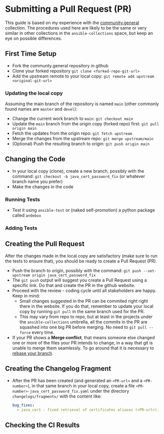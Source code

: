 Submitting a Pull Request (PR)
==============================

This guide is based on my experience with the [community.general](https://github.com/ansible-collections/community.general) collection. The procedures used here are likely to be the same or very similar in other collections in the `ansible-collections` space, but keep an eye on possible differences.

## First Time Setup
* Fork the communty.general repository in github
* Clone your forked repository `git clone <forked-repo-git-url>`
* Add the upstream remote to your local copy: `git remote add upstream <original-git-url>`

### Updating the local copy
Assuming the main branch of the repository is named `main` (other commonly found names are `master` and `devel`):
* Change the current work branch to `main`: `git checkout main`
* Update the `main` branch from the origin copy (forked repo) first: `git pull origin main`
* Fetch the updates from the origin repo: `git fetch upstream`
* Merge the changes from the upstream repo: `git merge upstream/main`
* (Optional) Push the resulting branch to origin: `git push origin main`

## Changing the Code
* In your local copy (clone), create a new branch, possibly with the command: `git checkout -b java_cert_password_fix` (or whatever branch name you prefer)
* Make the changes in the code

### Running Tests
* Test it using `ansible-test` or (naked self-promotion) a python package called `andebox`

### Adding Tests

## Creating the Pull Request

After the changes made in the local copy are satisfactory (make sure to run the tests to ensure that), you should be ready to create a Pull Request (PR).

* Push the branch to origin, possibly with the command: `git push --set-upstream origin java_cert_password_fix`
* The `git push` output will suggest you create a Pull Request using a specific link. Do that and create the PR in the github website.
* Proceed with the review - coding cycle until all stakeholders are happy. Keep in mind:
  * Small changes suggested in the PR can be commited right right there in the website. If you do that, remember to update your
    local copy by running `git pull` in the same branch used for the PR.
  * This may vary from repo to repo, but at least in the projects under the `ansible-collections` umbrella, all the commits in the PR
    are squashed into one big PR before merging. No need to `git pull --force` every time.
* If your PR shows a **Merge conflict**, that means someone else changed one or more of the files your PR intends to change, in a
  way that git is unable to merge them seamlessly. To go around that it is necessary to
  [rebase your branch](http://docs.ansible.com/ansible/devel/dev_guide/developing_rebasing.html).


## Creating the Changelog Fragment
* After the PR has been created (and generated an `<PR-url>` and a `<PR-number>`), in that same branch in your local copy, create a file
  `<PR-number>-java_cert_password_fix.yaml` under the directory `changelogs/fragments/` with the content like:
  ```yaml
  bug_fixes:
    - java_cert - fixed retrieval of certificates aliases (<PR-url>).
  ```

## Checking the CI Results
